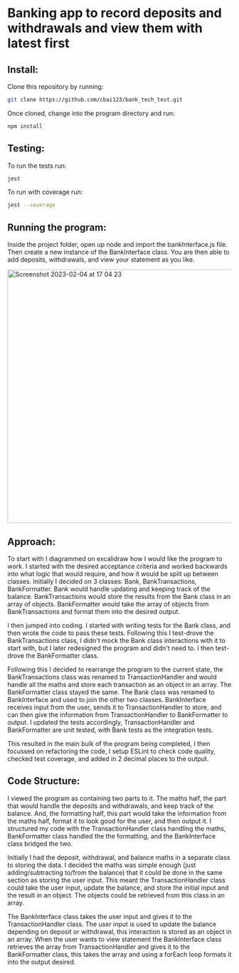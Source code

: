 # Banking app to record deposits and withdrawals and view them with latest first

## Install:
Clone this repository by running:
```bash
git clone https://github.com/cbai123/bank_tech_test.git
```

Once cloned, change into the program directory and run:
```bash
npm install
```

## Testing:
To run the tests run:
```bash
jest
```

To run with coverage run:
```bash
jest --coverage
```

## Running the program:
Inside the project folder, open up node and import the bankInterface.js file. Then create a new instance of the BankInterface class. You are then able to add deposits, withdrawals, and view your statement as you like.

<img width="570" alt="Screenshot 2023-02-04 at 17 04 23" src="https://user-images.githubusercontent.com/113935679/216780093-163bc6f0-183a-4829-9cf9-be6a92b807ea.png">



## Approach:
To start with I diagrammed on excalidraw how I would like the program to work. I started with the desired acceptance criteria and worked backwards into what logic that would require, and how it would be split up between classes. Initially I decided on 3 classes: Bank, BankTransactions, BankFormatter. Bank would handle updating and keeping track of the balance. BankTransactions would store the results from the Bank class in an array of objects. BankFormatter would take the array of objects from BankTransactions and format them into the desired output.

I then jumped into coding. I started with writing tests for the Bank class, and then wrote the code to pass these tests. Following this I test-drove the BankTransactions class, I didn't mock the Bank class interactions with it to start with, but I later redesigned the program and didn't need to. I then test-drove the BankFormatter class.

Following this I decided to rearrange the program to the current state, the BankTransactions class was renamed to TransactionHandler and would handle all the maths and store each transaction as an object in an array. The BankFormatter class stayed the same. The Bank class was renamed to BankInterface and used to join the other two classes. BankInterface receives input from the user, sends it to TransactionHandler to store, and can then give the information from TransactionHandler to BankFormatter to output. I updated the tests accordingly, TransactionHandler and BankFormatter are unit tested, with Bank tests as the integration tests.

This resulted in the main bulk of the program being completed, I then focussed on refactoring the code, I setup ESLint to check code quality, checked test coverage, and added in 2 decimal places to the output.

## Code Structure:

I viewed the program as containing two parts to it. The maths half, the part that would handle the deposits and withdrawals, and keep track of the balance. And, the formatting half, this part would take the information from the maths half, format it to look good for the user, and then output it. I structured my code with the TransactionHandler class handling the maths, BankFormatter class handled the the formatting, and the BankInterface class bridged the two.

Initially I had the deposit, withdrawal, and balance maths in a separate class to storing the data. I decided the maths was simple enough (just adding/subtracting to/from the balance) that it could be done in the same section as storing the user input. This meant the TransactionHandler class could take the user input, update the balance, and store the initial input and the result in an object. The objects could be retrieved from this class in an array.

The BankInterface class takes the user input and gives it to the TransactionHandler class. The user input is used to update the balance depending on deposit or withdrawal, this interaction is stored as an object in an array. When the user wants to view statement the BankInterface class retrieves the array from TransactionHandler and gives it to the BankFormatter class, this takes the array and using a forEach loop formats it into the output desired.
